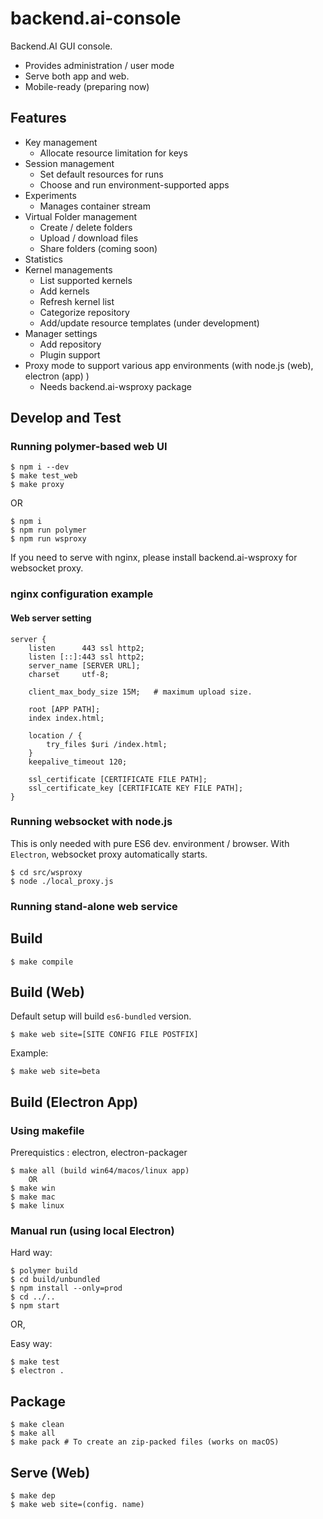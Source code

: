 # backend.ai-console

Backend.AI GUI console.

 * Provides administration / user mode
 * Serve both app and web.
 * Mobile-ready (preparing now)

## Features
 * Key management
    * Allocate resource limitation for keys
 * Session management
    * Set default resources for runs
    * Choose and run environment-supported apps
 * Experiments
    * Manages container stream
 * Virtual Folder management
    * Create / delete folders
    * Upload  / download files
    * Share folders (coming soon)
 * Statistics
 * Kernel managements
    * List supported kernels
	* Add kernels
	* Refresh kernel list
	* Categorize repository
	* Add/update resource templates (under development)
 * Manager settings
    * Add repository
	* Plugin support
 * Proxy mode to support various app environments (with node.js (web), electron (app) )
	* Needs backend.ai-wsproxy package

## Develop and Test

### Running polymer-based web UI

```
$ npm i --dev
$ make test_web 
$ make proxy
```
OR

```
$ npm i
$ npm run polymer
$ npm run wsproxy
```

If you need to serve with nginx, please install backend.ai-wsproxy for websocket proxy.

### nginx configuration example

#### Web server setting

```
server {
    listen      443 ssl http2;
    listen [::]:443 ssl http2;
    server_name [SERVER URL];
    charset     utf-8;

    client_max_body_size 15M;   # maximum upload size.

    root [APP PATH];
    index index.html;

    location / {
        try_files $uri /index.html;
    }
    keepalive_timeout 120;

    ssl_certificate [CERTIFICATE FILE PATH];
    ssl_certificate_key [CERTIFICATE KEY FILE PATH];
}
```

### Running websocket with node.js

This is only needed with pure ES6 dev. environment / browser. With `Electron`, websocket proxy automatically starts.

```
$ cd src/wsproxy
$ node ./local_proxy.js
```

### Running stand-alone web service

## Build

```
$ make compile
```
## Build (Web)

Default setup will build `es6-bundled` version.

```
$ make web site=[SITE CONFIG FILE POSTFIX]
```

Example:

```
$ make web site=beta
```

## Build (Electron App)

### Using makefile

Prerequistics : electron, electron-packager

```
$ make all (build win64/macos/linux app)
	OR
$ make win
$ make mac
$ make linux
```

### Manual run (using local Electron)

Hard way:
```
$ polymer build
$ cd build/unbundled
$ npm install --only=prod
$ cd ../..
$ npm start
```

OR,

Easy way:

```
$ make test
$ electron .
```


## Package

```
$ make clean
$ make all
$ make pack # To create an zip-packed files (works on macOS)
```

## Serve (Web)

```
$ make dep
$ make web site=(config. name)
```
